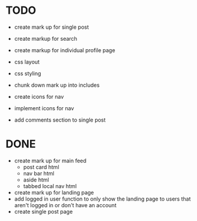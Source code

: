 # TODO

* create mark up for single post
* create markup for search
* create markup for individual profile page
* css layout
* css styling
* chunk down mark up into includes

* create icons for nav
* implement icons for nav
* add comments section to single post

# DONE
* create mark up for main feed
    * post card html
    * nav bar html
    * aside html
    * tabbed local nav html
* create mark up for landing page
* add logged in user function to only show the landing page to users that aren't logged in or don't have an account
* create single post page